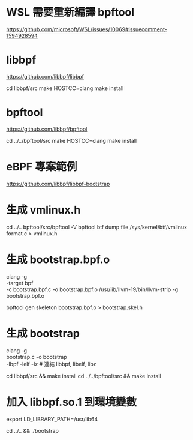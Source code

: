 
# WSL 需要重新編譯 bpftool
https://github.com/microsoft/WSL/issues/10069#issuecomment-1594928594

# libbpf
https://github.com/libbpf/libbpf

cd libbpf/src
make HOSTCC=clang
make install

# bpftool
https://github.com/libbpf/bpftool

cd ../../bpftool/src
make HOSTCC=clang
make install

# eBPF 專案範例
https://github.com/libbpf/libbpf-bootstrap

# 生成 vmlinux.h
cd ../..
bpftool/src/bpftool -V
bpftool btf dump file /sys/kernel/btf/vmlinux format c > vmlinux.h

# 生成 bootstrap.bpf.o
clang -g \
         -target bpf \
         -c bootstrap.bpf.c -o bootstrap.bpf.o
/usr/lib/llvm-19/bin/llvm-strip -g bootstrap.bpf.o

bpftool gen skeleton bootstrap.bpf.o > bootstrap.skel.h

# 生成 bootstrap
clang -g \
    bootstrap.c -o bootstrap         \
    -lbpf -lelf -lz                  # 連結 libbpf, libelf, libz


cd libbpf/src && make install
cd ../../bpftool/src && make install

# 加入 libbpf.so.1 到環境變數
export LD_LIBRARY_PATH=/usr/lib64

cd ../.. && ./bootstrap